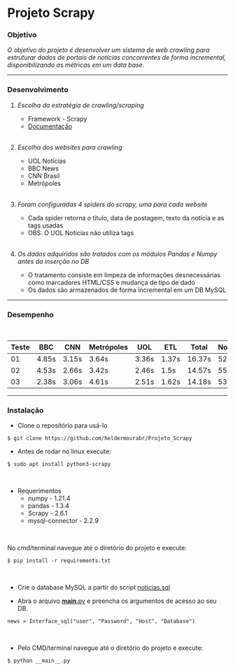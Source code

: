 # __Projeto Scrapy__
### __Objetivo__

_O objetivo do projeto é desenvolver um sistema de web crawling para estruturar dados de portais de notícias concorrentes de forma incremental, disponibilizando as métricas em um data base._
___
### __Desenvolvimento__

1. _Escolha da estratégia de crawling/scraping_
    - Framework - Scrapy
    - [Documentação](https://docs.scrapy.org/en/latest/)
    <br/><br/>

2. _Escolha dos websites para crawling_
    - UOL Notícias
    - BBC News
    - CNN Brasil
    - Metrópoles
<br/><br/>
3. _Foram configuradas 4 spiders do scrapy, uma para cada website_
    - Cada spider retorna o título, data de postagem, texto da notícia e as tags usadas
    - OBS: O UOL Notícias não utiliza tags
<br/><br/>
4. _Os dados adquiridos são tratados com os módulos Pandas e Numpy antes da inserção no DB_
    - O tratamento consiste em limpeza de informações desnecessárias como marcadores HTML/CSS e mudança de tipo de dado
    - Os dados são armazenados de forma incremental em um DB MySQL
____
### __Desempenho__
<br/>

<table class="tg">
<thead>
  <tr>
    <th class="tg-6o7p">Teste</th>
    <th class="tg-6o7p">BBC</th>
    <th class="tg-6o7p">CNN</th>
    <th class="tg-6o7p">Metrópoles</th>
    <th class="tg-6o7p">UOL</th>
    <th class="tg-6o7p">ETL</th>
    <th class="tg-6o7p">Total</th>
    <th class="tg-6o7p">Notícias</th>
  </tr>
</thead>
<tbody>
  <tr>
    <td class="tg-mums">01</td>
    <td class="tg-jbyd">4.85s</td>
    <td class="tg-jbyd">3.15s</td>
    <td class="tg-jbyd">3.64s</td>
    <td class="tg-jbyd">3.36s</td>
    <td class="tg-jbyd">1.37s</td>
    <td class="tg-jbyd">16.37s</td>
    <td class="tg-jbyd">52</td>
  </tr>
  <tr>
    <td class="tg-fm1b">02</td>
    <td class="tg-j4pq">4.53s</td>
    <td class="tg-j4pq">2.66s</td>
    <td class="tg-j4pq">3.42s</td>
    <td class="tg-j4pq">2.46s</td>
    <td class="tg-j4pq">1.5s</td>
    <td class="tg-j4pq">14.57s</td>
    <td class="tg-j4pq">55</td>
  </tr>
  <tr>
    <td class="tg-mums">03</td>
    <td class="tg-jbyd">2.38s</td>
    <td class="tg-jbyd">3.06s</td>
    <td class="tg-jbyd">4.61s</td>
    <td class="tg-jbyd">2.51s</td>
    <td class="tg-jbyd">1.62s</td>
    <td class="tg-jbyd">14.18s</td>
    <td class="tg-jbyd">53</td>
  </tr>
</tbody>
</table>

____________


  ### __Instalação__


 - Clone o repositório para usá-lo
```
$ git clone https://github.com/heldermourabr/Projeto_Scrapy
```
   
 - Antes de rodar no linux execute:
```
$ sudo apt install python3-scrapy
```
<br/>

 - Requerimentos
    - numpy - 1.21.4
    - pandas - 1.3.4
    - Scrapy - 2.6.1
    - mysql-connector - 2.2.9<br/>
<br/>

No cmd/terminal navegue até o diretório do projeto e execute: 
```
$ pip install -r requirements.txt
```
<br/>

 - Crie o database MySQL a partir do script [noticias.sql](https://github.com/heldermourabr/Projeto_Scrapy/blob/master/noticias.sql)

 - Abra o arquivo [__main__.py](https://github.com/heldermourabr/Projeto_Scrapy/blob/master/__main__.py) e preencha os argumentos de acesso ao seu DB.

```
news = Interface_sql("user", "Password", "Host", "Database")
```
<br/>

 - Pelo CMD/terminal navegue até o diretório do projeto e execute:
```
$ python __main__.py
```
